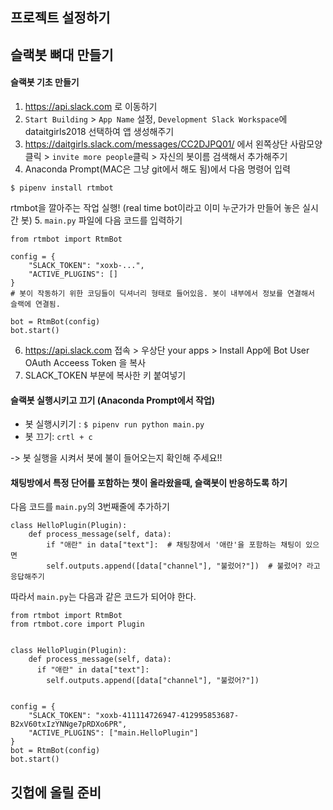 
## 프로젝트 설정하기 

## 슬랙봇 뼈대 만들기
#### 슬랙봇 기초 만들기
1. https://api.slack.com 로 이동하기
2. `Start Building` > `App Name` 설정, `Development Slack Workspace`에 dataitgirls2018 선택하여 앱 생성해주기
3. https://daitgirls.slack.com/messages/CC2DJPQ01/ 에서 왼쪽상단 사람모양 클릭 > `invite more people`클릭 > 자신의 봇이름 검색해서 추가해주기
4. Anaconda Prompt(MAC은 그냥 git에서 해도 됨)에서 다음 명령어 입력
```
$ pipenv install rtmbot
```
rtmbot을 깔아주는 작업 실행! (real time bot이라고 이미 누군가가 만들어 놓은 실시간 봇)
5. `main.py` 파일에 다음 코드를 입력하기
```
from rtmbot import RtmBot

config = {
    "SLACK_TOKEN": "xoxb-...",
    "ACTIVE_PLUGINS": []
}
# 봇이 작동하기 위한 코딩들이 딕셔너리 형태로 들어있음. 봇이 내부에서 정보를 연결해서 슬랙에 연결됨.

bot = RtmBot(config)
bot.start()
```
6. https://api.slack.com 접속 > 우상단 your apps > Install App에 Bot User OAuth Acceess Token 을 복사
7. SLACK_TOKEN 부분에 복사한 키 붙여넣기

#### 슬랙봇 실행시키고 끄기 (Anaconda Prompt에서 작업)
* 봇 실행시키기 : `$ pipenv run python main.py`
* 봇 끄기: `crtl + c`

-> 봇 실행을 시켜서 봇에 불이 들어오는지 확인해 주세요!!

#### 채팅방에서 특정 단어를 포함하는 챗이 올라왔을때, 슬랙봇이 반응하도록 하기
다음 코드를 `main.py`의 3번째줄에 추가하기
```
class HelloPlugin(Plugin):
    def process_message(self, data):
        if "애란" in data["text"]:  # 채팅창에서 '애란'을 포함하는 채팅이 있으면
        self.outputs.append([data["channel"], "불렀어?"])  # 불렀어? 라고 응답해주기
```

따라서 `main.py`는 다음과 같은 코드가 되어야 한다.
```
from rtmbot import RtmBot
from rtmbot.core import Plugin


class HelloPlugin(Plugin):
    def process_message(self, data):
      if "애란" in data["text"]:
        self.outputs.append([data["channel"], "불렀어?"])


config = {
    "SLACK_TOKEN": "xoxb-411114726947-412995853687-B2xV60txIzYNNge7pRDXo6PR",
    "ACTIVE_PLUGINS": ["main.HelloPlugin"]
}
bot = RtmBot(config)
bot.start()
```



## 깃헙에 올릴 준비
